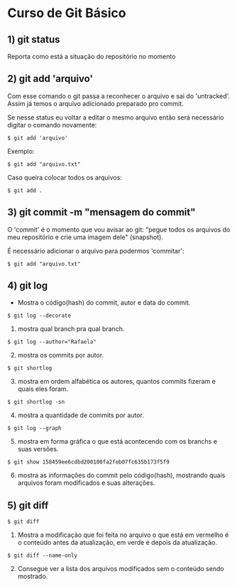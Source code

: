 # Curso de Git Básico #

## 1) git status</h2> ##

Reporta como está a situação do repositório no momento

## 2) git add 'arquivo' ##

Com esse comando o git passa a reconhecer o arquivo e sai do 'untracked'.
Assim já temos o arquivo adicionado preparado pro commit.

Se nesse status eu voltar a editar o mesmo arquivo então será necessário digitar o comando novamente:

`$ git add 'arquivo'`

Exemplo:

`$ git add "arquivo.txt"`

Caso queira colocar todos os arquivos:

`$ git add .`

## 3) git commit -m "mensagem do commit" ##

O 'commit' é o momento que vou avisar ao git: "pegue todos os arquivos do meu repositório e crie uma imagem dele" (snapshot).

É necessário adicionar o arquivo para podermos 'commitar':

`$ git add "arquivo.txt"`

## 4) git log ##

- Mostra o código(hash) do commit, autor e data do commit.

`$ git log --decorate`

1. mostra qual branch pra qual branch.

`$ git log --author="Rafaela"`

2. mostra os commits por autor.

`$ git shortlog`

3. mostra em ordem alfabética os autores, quantos commits fizeram e quais eles foram.

`$ git shortlog -sn`

4. mostra a quantidade de commits por autor.

`$ git log --graph`

5. mostra em forma gráfica o que está acontecendo com os branchs e suas versões.

`$ git show 158459ee6cdbd200100fa2feb07fc635b173f5f9`

6. mostra as informações do commit pelo código(hash), mostrando quais arquivos foram modificados e suas alterações.

## 5) git diff ##

`$ git diff`

1. Mostra a modificação que foi feita no arquivo
o que está em vermelho é o conteúdo antes da atualização, em verde é depois da atualização.

`$ git diff --name-only`

2. Consegue ver a lista dos arquivos modificados sem o conteúdo sendo mostrado.






